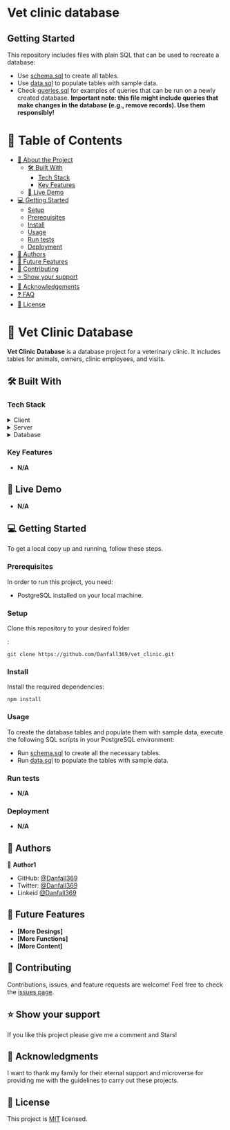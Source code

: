 # Vet clinic database

## Getting Started

This repository includes files with plain SQL that can be used to recreate a database:

- Use [schema.sql](./schema.sql) to create all tables.
- Use [data.sql](./data.sql) to populate tables with sample data.
- Check [queries.sql](./queries.sql) for examples of queries that can be run on a newly created database. **Important note: this file might include queries that make changes in the database (e.g., remove records). Use them responsibly!**

# 📗 Table of Contents

- [📖 About the Project](#about-project)
  - [🛠 Built With](#built-with)
    - [Tech Stack](#tech-stack)
    - [Key Features](#key-features)
  - [🚀 Live Demo](#live-demo)
- [💻 Getting Started](#getting-started)
  - [Setup](#setup)
  - [Prerequisites](#prerequisites)
  - [Install](#install)
  - [Usage](#usage)
  - [Run tests](#run-tests)
  - [Deployment](#triangular_flag_on_post-deployment)
- [👥 Authors](#authors)
- [🔭 Future Features](#future-features)
- [🤝 Contributing](#contributing)
- [⭐️ Show your support](#support)
- [🙏 Acknowledgements](#acknowledgements)
- [❓ FAQ](#faq)
- [📝 License](#license)

# 📖 Vet Clinic Database <a name="about-project"></a>

**Vet Clinic Database** is a database project for a veterinary clinic. It includes tables for animals, owners, clinic employees, and visits.

## 🛠 Built With <a name="built-with"></a>

### Tech Stack <a name="tech-stack"></a>

<details>
  <summary>Client</summary>
  <ul>
    <li><a href="https://reactjs.org/">React.js</a></li>
  </ul>
</details>

<details>
  <summary>Server</summary>
  <ul>
    <li><a href="https://expressjs.com/">Express.js</a></li>
  </ul>
</details>

<details>
<summary>Database</summary>
  <ul>
    <li><a href="https://www.postgresql.org/">PostgreSQL</a></li>
  </ul>
</details>

### Key Features <a name="key-features"></a>

- **N/A**

## 🚀 Live Demo <a name="live-demo"></a>

- **N/A**

## 💻 Getting Started <a name="getting-started"></a>

To get a local copy up and running, follow these steps.

### Prerequisites

In order to run this project, you need:

- PostgreSQL installed on your local machine.

### Setup

Clone this repository to your desired folder

:

```
git clone https://github.com/Danfall369/vet_clinic.git
```

### Install

Install the required dependencies:

```
npm install
```

### Usage

To create the database tables and populate them with sample data, execute the following SQL scripts in your PostgreSQL environment:

- Run [schema.sql](./schema.sql) to create all the necessary tables.
- Run [data.sql](./data.sql) to populate the tables with sample data.

### Run tests

- **N/A**

### Deployment

- **N/A**

## 👥 Authors <a name="authors"></a>

👤 **Author1**

- GitHub: [@Danfall369](https://github.com/Danfall369)
- Twitter: [@Danfall369](https://twitter.com/Danfall369)
- Linkeid [@Danfall369](https://www.linkedin.com/in/danfall369/)

## 🔭 Future Features <a name="future-features"></a>

- **[More Desings]**
- **[More Functions]**
- **[More Content]**

## 🤝 Contributing <a name="contributing"></a>

Contributions, issues, and feature requests are welcome!
Feel free to check the [issues page](https://github.com/Danfall369/vet_clinic/issues).

## ⭐️ Show your support <a name="support"></a>

If you like this project please give me a comment and Stars!

## 🙏 Acknowledgments <a name="acknowledgements"></a>

I want to thank my family for their eternal support and microverse for providing me with the guidelines to carry out these projects.

## 📝 License <a name="license"></a>

This project is [MIT](./LICENSE) licensed.
